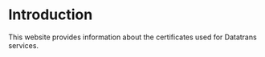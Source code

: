 # Introduction

This website provides information about the certificates used for Datatrans services.
